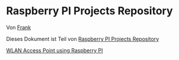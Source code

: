 [0]: README.md "Startseite"
[1]: ../../wlan-access-point/md/README.md


Raspberry PI Projects Repository
====================================

Von [Frank](mailto:xd23fe39@yahoo.de)

Dieses Dokument ist Teil von [Raspberry PI Projects Repository][0]


[WLAN Access Point using Raspberry PI][1]
